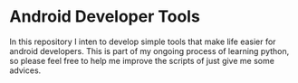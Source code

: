 # Android Developer Tools
In this repository I inten to develop simple tools that make life easier for android developers. This is part of my ongoing process of learning python, so please feel free to help me improve the scripts of just give me some advices.
